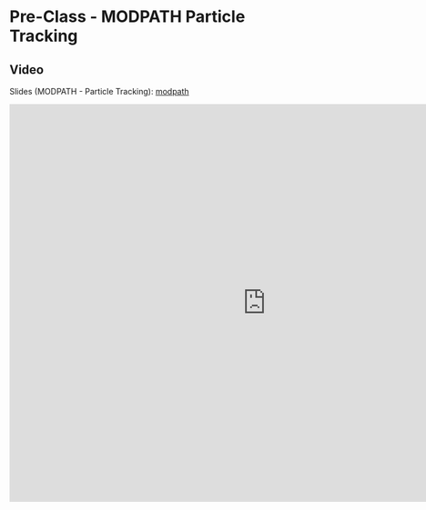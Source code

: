 # Pre-Class - MODPATH Particle Tracking



## Video

Slides (MODPATH - Particle Tracking): [modpath](modpath.pptx) <br>

<iframe width="900" height="700" src="https://www.youtube.com/embed/_Ebfb8Yqr8A?si=7-l7bi7N4YWH1LZt" title="YouTube 
video player" frameborder="0" allow="accelerometer; autoplay; clipboard-write; encrypted-media; gyroscope; picture-in-picture; web-share" referrerpolicy="strict-origin-when-cross-origin" allowfullscreen></iframe>
